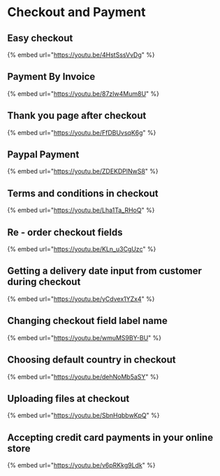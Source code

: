 # Checkout and Payment

## Easy checkout

{% embed url="https://youtu.be/4HstSssVvDg" %}

## Payment By Invoice

{% embed url="https://youtu.be/87zIw4Mum8U" %}

## Thank you page after checkout

{% embed url="https://youtu.be/FfDBUvsqK6g" %}

## Paypal Payment

{% embed url="https://youtu.be/ZDEKDPlNwS8" %}

## Terms and conditions in checkout

{% embed url="https://youtu.be/Lha1Ta_RHoQ" %}

## Re - order checkout fields

{% embed url="https://youtu.be/KLn_u3CgUzc" %}

## Getting a delivery date input from customer during checkout

{% embed url="https://youtu.be/yCdvex1YZx4" %}

## Changing checkout field label name

{% embed url="https://youtu.be/wmuMS9BY-BU" %}

## Choosing default country in checkout

{% embed url="https://youtu.be/dehNoMb5aSY" %}

## Uploading files at checkout

{% embed url="https://youtu.be/SbnHqbbwKpQ" %}

## Accepting credit card payments in your online store

{% embed url="https://youtu.be/v6pRKkg9Ldk" %}

